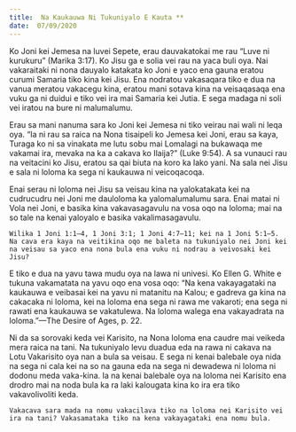 ```yaml
---
title:  Na Kaukauwa Ni Tukuniyalo E Kauta **
date:  07/09/2020
---
```


Ko Joni kei Jemesa na luvei Sepete, erau dauvakatokai me rau “Luve ni kurukuru” (Marika 3:17). Ko Jisu ga e solia vei rau na yaca buli oya. Nai vakaraitaki ni nona dauyalo katakata ko Joni e yaco ena gauna eratou curumi Samaria tiko kina kei Jisu. Ena nodratou vakasaqara tiko e dua na vanua meratou vakacegu kina, eratou mani sotava kina na veisaqasaqa ena vuku ga ni duidui e tiko vei ira mai Samaria kei Jutia. E sega madaga ni soli vei iratou na bure ni malumalumu.

Erau sa mani nanuma sara ko Joni kei Jemesa ni tiko veirau nai wali ni leqa oya. “Ia ni rau sa raica na Nona tisaipeli ko Jemesa kei Joni, erau sa kaya, Turaga ko ni sa vinakata me lutu sobu mai Lomalagi na bukawaqa me vakamai ira, mevaka na ka a cakava ko Ilaija?” (Luke 9:54). A sa vunauci rau na veitacini ko Jisu, eratou sa qai biuta na koro ka lako yani. Na sala nei Jisu e sala ni loloma ka sega ni kaukauwa ni veicoqacoqa.

Enai serau ni loloma nei Jisu sa veisau kina na yalokatakata kei na cudrucudru nei Joni me dauloloma ka yalomalumalumu sara. Enai matai ni Vola nei Joni, e basika kina vakavasagavulu na vosa oqo na loloma; mai na so tale na kenai yaloyalo e basika vakalimasagavulu.

`Wilika 1 Joni 1:1–4, 1 Joni 3:1; 1 Joni 4:7–11; kei na 1 Joni 5:1–5. Na cava era kaya na veitikina oqo me baleta na tukuniyalo nei Joni kei na veisau sa yaco ena nona bula ena vuku ni nodrau a veivosaki kei Jisu?`

E tiko e dua na yavu tawa mudu oya na lawa ni univesi. Ko Ellen G. White e tukuna vakamatata na yavu oqo ena vosa oqo: “Na kena vakayagataki na kaukauwa e veibasai kei na yavu ni matanitu na Kalou; e gadreva ga kina na cakacaka ni loloma, kei na loloma ena sega ni rawa me vakaroti; ena sega ni rawati ena kaukauwa se vakatulewa. Na loloma walega ena vakayadrata na loloma.”—The Desire of Ages, p. 22.

Ni da sa sorovaki keda vei Karisito, na Nona loloma ena caudre mai veikeda mera raica na tani. Na tukuniyalo levu duadua eda na rawa ni cakava na Lotu Vakarisito oya nan a bula sa veisau. E sega ni kenai balebale oya nida na sega ni cala kei na so na gauna eda na sega ni dewadewa ni loloma ni dodonu meda vaka-kina. Ia na kenai balebale oya na loloma nei Karisito ena drodro mai na noda bula ka ra laki kalougata kina ko ira era tiko vakavolivoliti keda.

`Vakacava sara mada na nomu vakacilava tiko na loloma nei Karisito vei ira na tani? Vakasamataka tiko na kena vakayagataki ena nomu bula.`